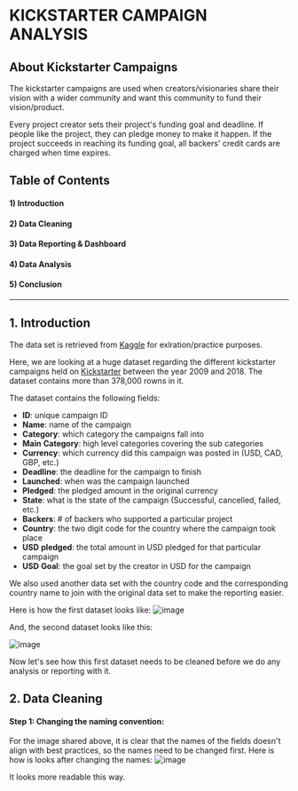 # KICKSTARTER CAMPAIGN ANALYSIS

## About Kickstarter Campaigns
The kickstarter campaigns are used when creators/visionaries share their vision with a wider community and want this community to fund their vision/product. 

Every project creator sets their project's funding goal and deadline. If people like the project, they can pledge money to make it happen. If the project succeeds in reaching its funding goal, all backers' credit cards are charged when time expires.

## Table of Contents
#### 1) Introduction
#### 2) Data Cleaning
#### 3) Data Reporting & Dashboard
#### 4) Data Analysis
#### 5) Conclusion
____________________________________________________________________________________________________________________________________________________________________

## 1. Introduction
The data set is retrieved from [Kaggle](https://www.kaggle.com/) for exlration/practice purposes.

Here, we are looking at a huge dataset regarding the different kickstarter campaigns held on [Kickstarter](https://www.kickstarter.com/) between the year 2009 and 2018.
The dataset contains more than 378,000 rowns in it. 

The dataset contains the following fields:
- **ID**: unique campaign ID
- **Name**: name of the campaign
- **Category**: which category the campaigns fall into
- **Main** **Category**: high level categories covering the sub categories
- **Currency**: which currency did this campaign was posted in (USD, CAD, GBP, etc.)
- **Deadline**: the deadline for the campaign to finish
- **Launched**: when was the campaign launched
- **Pledged**: the pledged amount in the original currency
- **State**: what is the state of the campaign (Successful, cancelled, failed, etc.)
- **Backers**: # of backers who supported a particular project
- **Country**: the two digit code for the country where the campaign took place
- **USD** **pledged**: the total amount in USD pledged for that particular campaign
- **USD** **Goal**: the goal set by the creator in USD for the campaign

We also used another data set with the country code and the corresponding country name to join with the original data set to make the reporting easier.


Here is how the first dataset looks like:
![image](https://user-images.githubusercontent.com/13681798/116826535-6c79d300-ab62-11eb-826e-c490b6187735.png)


And, the second dataset looks like this:

![image](https://user-images.githubusercontent.com/13681798/116826411-d5ad1680-ab61-11eb-8015-a186a6e6d50d.png)

Now let's see how this first dataset needs to be cleaned before we do any analysis or reporting with it.


## 2. Data Cleaning

#### Step 1: Changing the naming convention:
   For the image shared above, it is clear that the names of the fields doesn't align with best practices, so the names need to be changed first. Here is how is looks after changing the names:
![image](https://user-images.githubusercontent.com/13681798/116827765-c2517980-ab68-11eb-9432-758d966ff7b4.png)

It looks more readable this way.

